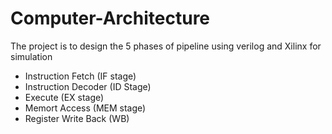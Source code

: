 # Computer-Architecture
The project is to design the 5 phases of pipeline using verilog and Xilinx for simulation
* Instruction Fetch (IF stage)
* Instruction Decoder (ID Stage)
* Execute (EX stage)
* Memort Access (MEM stage)
* Register Write Back (WB)
